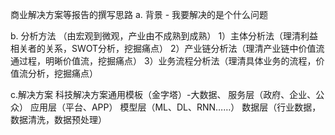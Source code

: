 商业解决方案等报告的撰写思路
a. 背景 - 我要解决的是个什么问题

b. 分析方法 （由宏观到微观，产业由不成熟到成熟）
 1）主体分析法（理清利益相关者的关系，SWOT分析，挖掘痛点）
 2）产业链分析法（理清产业链中价值流通过程，明晰价值流，挖掘痛点）
 3）业务流程分析法（理清具体业务的流程，价值流分析，挖掘痛点）
 
 c.解决方案
 科技解决方案通用模板（金字塔）-大数据、
 服务层（政府、企业、公众）
 应用层（平台、APP）
 模型层（ML、DL、RNN……）
 数据层（行业数据，数据清洗，数据预处理） 
<!--stackedit_data:
eyJoaXN0b3J5IjpbLTY0NDU0NzMxMl19
-->